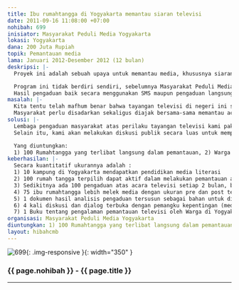 ```yaml
---
title: Ibu rumahtangga di Yogyakarta memantau siaran televisi
date: 2011-09-16 11:08:00 +07:00
nohibah: 699
inisiator: Masyarakat Peduli Media Yogyakarta
lokasi: Yogyakarta
dana: 200 Juta Rupiah
topik: Pemantauan media
lama: Januari 2012-Desember 2012 (12 bulan)
deskripsi: |-
  Proyek ini adalah sebuah upaya untuk memantau media, khususnya siaran televisi. Kami punya gagasan ingin mengajak warga bersama-sama mengamati apa yang mereka tonton. Mereka yang akan kami ajak memantau acara televisi adalah ibu-ibu rumah tangga di Yogyakarta, karena kebanyakan pemirsa layar kaca tersebut adalah ibu rumah tangga.

  Program ini tidak berdiri sendiri, sebelumnya Masyarakat Peduli Media selama 3 tahun terakhir telah melakukan program pendidikan melek media, dengan kelompok sasaran ibu rumah tangga di beberapa wilayah di Yogyakarta. Kali ini, Koalisi Televisi Sehat Yogyakarta, terlebih dahulu akan membuka diri sebagai lembaga yang menerima pengaduan warga atas tontonan yang mereka anggap menyebalkan. Selain itu, kami akan memilih sejumlah 100 rumah tangga di Yogyakarta untuk diajak secara aktif memantau acara televisi dengan mengisi lembar pantauan yg disediakan, mengisinya secara deskriptif. Mereka bebas untuk memberi catatan atas acara televisi yang mereka tonton.
  Hasil pengaduan baik secara menggunakan SMS maupun pengaduan langsung, berikut hasil catatan pantauan acara televisi oleh para responden yang dipilih, menjadi bahan bagi proses dialog dengan media televisi, Komisi Penyiaran Indonesia (KPI), dan pemangku kepentingan lain. Upaya ini sekaligus untuk mendorong penguatan Komisi Penyiaran Indonesia, sebagai lembaga yang punya wewenang dalam bidang penyiaran di Indonesia. Diluar itu, kami akan secara aktif melakukan kampanye melek media, bagi kelompok warga, khususnya ibu-ibu rumah tangga melalui berbagai media, forum dan kelompok diskusi yang secara rutin akan diselenggarakan.
masalah: |-
  Kita tentu telah mafhum benar bahwa tayangan televisi di negeri ini sudah sangat bebas. Rating menjadi “Tuhan” bagi pengelola media televisi untuk memperebutkan kue iklan yang bernilai trilyunan rupiah. Namun, sayangnya para pengelola media televisi komersial tersebut masih cenderung abai untuk menayangkan program yang berdampak baik bagi kehidupan masyarakat Indonesia. Kosusumerisme, dan perubahan perilaku masyarakat kita cukup signifikan dipengaruhi oleh tayangan televisi.
  Masyarakat perlu disadarkan sekaligus diajak bersama-sama memantau acara televisi, selain sebagai upaya penyadaran warga atas tayangan televisi, juga untuk memberikan umpan balik terhadap pengelola televisi agar lebih bertanggungjawab dalam menyiarkan program. Pendeknya, kepongahan media televisi komersial harus diingatkan! Dan Warga yang akan mengingatkannya karena lembaga negara yang semestinya punya wewenang regulator televisi bahkan tak berdaya menghadapi perilaku stasiun-stasiun televisi tersebut. Untuk itu, kami ada bersama warga memantau lalu menolak ketidakadilan praktek pertelevisian di Indonesia.
solusi: |-
  Lembaga pengaduan masyarakat atas perilaku tayangan televisi kami pakai sebagai wadah penampung aspirasi masyarakat. Untuk mendekatkanya dengan jangkauan masyarakat, kami akan melakukan beberapa langkah: Pertama, menyediakan sistem informasi berbasis website untuk publikasi dan pengaduan atas tayangan televisi menggunakan SMS Gateway. Kedua, menyelenggarakan pertemuan warga diberbagai kampung di Yogyakarta untuk melakukan pendidikan media literasi, sekaligus sosialisasi pemantauan terhadap acara televisi. Ketiga, memilih 100 rumahtangga untuk secara aktif melakukan pemantauan terhadap siaran televisi. Keempat, melakukan kajian, diskusi dan menganalisis hasil pengaduan (baik SMS, maupun hasil pantauan tertulis warga). Kelima, melakukan dialog dengan pemangku kepentingan. Keenam, memfasilitasi pengaduan warga kepada Komisi Penyiaran Indonesia untuk ditindaklanjuti. Dan Ketujuh, mengawal proses pengaduan yang telah disampaikan pada KPI sampai tuntas.
  Selain itu, kami akan melakukan diskusi publik secara luas untuk memperluas jaringan dan gagasan pentingnya media literasi dan kampanye massif tentang pentingnya memantau televisi agar banyak pihak terlibat dalam gerakan media literasi.

  Yang diuntungkan:
  1) 100 Rumahtangga yang terlibat langsung dalam pemantauan, 2) Warga di 10 kampung yang menjadi kelompok sasaran, 3) Sivitas akademik dari 4 kampus yang terlibat dalam program, 4) 7 organisasi jaringan Koalisi Masyarakat Yogyakarta untuk Televisi Sehat, 5) Komisi Penyiaran Indonesia.
keberhasilan: |-
  Secara kuantitatif ukurannya adalah :
  1) 10 kampung di Yogyakarta mendapatkan pendidikan media literasi
  2) 100 rumah tangga terpilih dapat aktif dalam melakukan pemantauan acara televisi
  3) Sedikitnya ada 100 pengaduan atas acara televisi setiap 2 bulan, baik melalui SMS, pengaduan langsung maupun hasil pantauan aktif rumah tangga terpilih.
  4) 75 ibu rumahtangga lebih melek media dengan ukuran pre dan post test sebelum dan sesudah kegiatan pemantauan dilakukan.
  5) 1 dokumen hasil analisis pengaduan tersusun sebagai bahan untuk dialog dan diskusi dengan pemangku kepentingan setiap 2 bulan.
  6) 4 kali diskusi dan dialog terbuka dengan pemangku kepentingan (media televisi, pemerintah, KPI, LSM, Akademisi, Kelompok Warga, dll) tentang hasil pemantauan media televisi di Yogyakarta.
  7) 1 Buku tentang pengalaman pemantauan televisi oleh Warga di Yogyakarta sebagai bahan pengetahuan.
organisasi: Masyarakat Peduli Media Yogyakarta
diuntungkan: 1) 100 Rumahtangga yang terlibat langsung dalam pemantauan, 2) Warga di 10 kampung yang menjadi kelompok sasaran, 3) Sivitas akademik dari 4 kampus yang terlibat dalam program, 4) 7 organisasi jaringan Koalisi Masyarakat Yogyakarta untuk Televisi Sehat, 5) Komisi Penyiaran Indonesia.
layout: hibahcmb
---
```


![699](/static/img/hibahcmb/699.png){: .img-responsive }{: width="350" }

### {{ page.nohibah }} - {{ page.title }}

---
